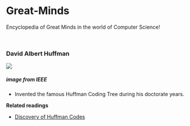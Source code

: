 # Great-Minds
Encyclopedia of Great Minds in the world of Computer Science!





<br>

### David Albert Huffman

<img src="https://www.maa.org/sites/default/files/images/upload_library/46/Pengelley_projects/Project-14/huffman_david-99-10-11.jpg" />  

##### image from IEEE  

- Invented the famous Huffman Coding Tree during his doctorate years.


**Related readings**

- [Discovery of Huffman Codes](https://www.maa.org/press/periodicals/convergence/discovery-of-huffman-codes)
